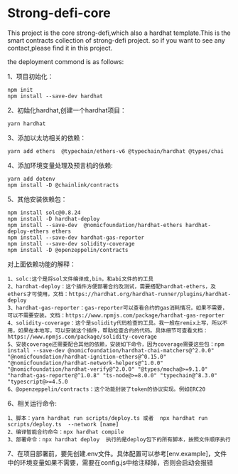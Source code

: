 # Strong-defi-core

This project is the core strong-defi,which also a hardhat template.This is the smart contracts collection of strong-defi project.
so if you want to see any contact,please find it in this project.

the deployment commond is as follows:

1、项目初始化：
```
npm init
npm install --save-dev hardhat
```

2、初始化hardhat,创建一个hardhat项目：
```
yarn hardhat
```

3、添加以太坊相关的依赖：
```
yarn add ethers  @typechain/ethers-v6 @typechain/hardhat @types/chai
```

4、添加环境变量处理及预言机的依赖:
```angular2html
yarn add dotenv
npm install -D @chainlink/contracts
```
5、其他安装依赖包：
```angular2html  
npm install solc@0.8.24
npm install -D hardhat-deploy
npm install --save-dev  @nomicfoundation/hardhat-ethers hardhat-deploy-ethers ethers
npm install --save-dev hardhat-gas-reporter
npm install --save-dev solidity-coverage
npm install -D @openzeppelin/contracts 
```
对上面依赖功能的解释：

    1、solc:这个是将sol文件编译成,bin，和abi文件的的工具
    2、hardhat-deploy：这个插件方便部署合约及测试，需要搭配hardhat-ethers，及ethers才可使用，文档：https://hardhat.org/hardhat-runner/plugins/hardhat-deploy
    3、hardhat-gas-reporter：gas-reporter可以查看合约的gas消耗情况，如果不需要，可以不需要安装。文档：https://www.npmjs.com/package/hardhat-gas-reporter
    4、solidity-coverage：这个是solidity代码检查的工具。我一般在remix上写，所以不用，如果在本地写，可以安装这个插件，帮助检查合约的代码。具体细节可查看文档：https://www.npmjs.com/package/solidity-coverage
    5、安装coverage还需要配合其他的依赖，安装如下命令，因为coverage需要这些包：npm install --save-dev @nomicfoundation/hardhat-chai-matchers@^2.0.0" "@nomicfoundation/hardhat-ignition-ethers@^0.15.0" "@nomicfoundation/hardhat-network-helpers@^1.0.0" "@nomicfoundation/hardhat-verify@^2.0.0" "@types/mocha@>=9.1.0" "hardhat-gas-reporter@^1.0.8" "ts-node@>=8.0.0" "typechain@^8.3.0" "typescript@>=4.5.0
    6、@openzeppelin/contracts：这个功能封装了token的协议实现。例如ERC20

6、相关运行命令:
```angular2html
1、脚本：yarn hardhat run scripts/deploy.ts 或者  npx hardhat run scripts/deploy.ts  --network [name]
2、编译智能合约命令：npx hardhat compile
3、部署命令：npx hardhat deploy  执行的是deploy包下的所有脚本，按照文件顺序执行
``` 

7、在项目部署前，要先创建.env文件。具体配置可以参考[env.example]，文件中的环境变量如果不需要，需要在config.js中给注释掉，否则会启动会报错
